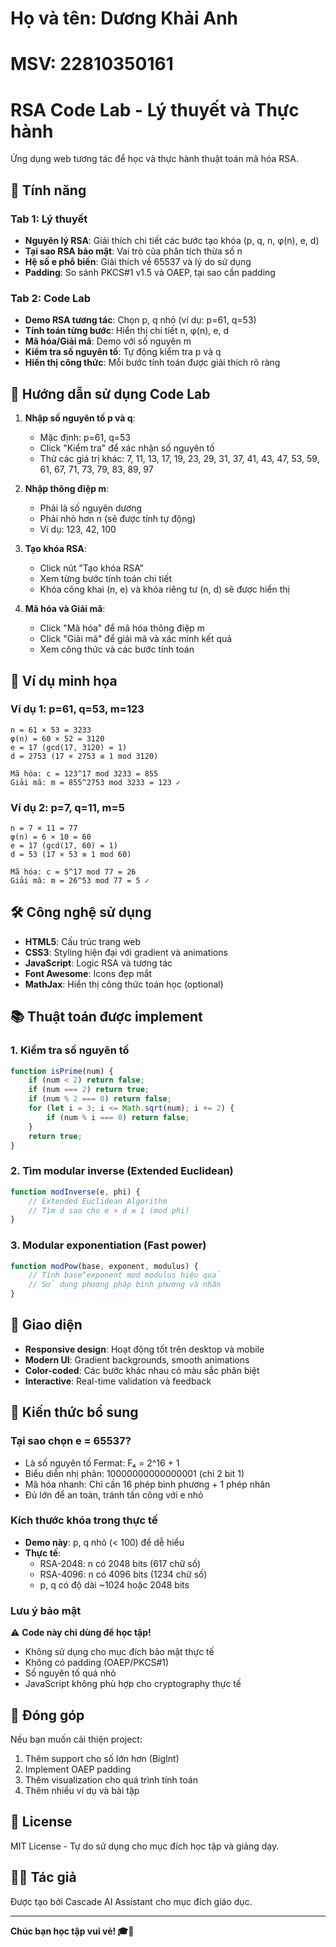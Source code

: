 # Họ và tên: Dương Khải Anh
# MSV: 22810350161

# RSA Code Lab - Lý thuyết và Thực hành

Ứng dụng web tương tác để học và thực hành thuật toán mã hóa RSA.

## 🎯 Tính năng

### Tab 1: Lý thuyết
- **Nguyên lý RSA**: Giải thích chi tiết các bước tạo khóa (p, q, n, φ(n), e, d)
- **Tại sao RSA bảo mật**: Vai trò của phân tích thừa số n
- **Hệ số e phổ biến**: Giải thích về 65537 và lý do sử dụng
- **Padding**: So sánh PKCS#1 v1.5 và OAEP, tại sao cần padding

### Tab 2: Code Lab
- **Demo RSA tương tác**: Chọn p, q nhỏ (ví dụ: p=61, q=53)
- **Tính toán từng bước**: Hiển thị chi tiết n, φ(n), e, d
- **Mã hóa/Giải mã**: Demo với số nguyên m
- **Kiểm tra số nguyên tố**: Tự động kiểm tra p và q
- **Hiển thị công thức**: Mỗi bước tính toán được giải thích rõ ràng

## 📝 Hướng dẫn sử dụng Code Lab

1. **Nhập số nguyên tố p và q**:
   - Mặc định: p=61, q=53
   - Click "Kiểm tra" để xác nhận số nguyên tố
   - Thử các giá trị khác: 7, 11, 13, 17, 19, 23, 29, 31, 37, 41, 43, 47, 53, 59, 61, 67, 71, 73, 79, 83, 89, 97

2. **Nhập thông điệp m**:
   - Phải là số nguyên dương
   - Phải nhỏ hơn n (sẽ được tính tự động)
   - Ví dụ: 123, 42, 100

3. **Tạo khóa RSA**:
   - Click nút "Tạo khóa RSA"
   - Xem từng bước tính toán chi tiết
   - Khóa công khai (n, e) và khóa riêng tư (n, d) sẽ được hiển thị

4. **Mã hóa và Giải mã**:
   - Click "Mã hóa" để mã hóa thông điệp m
   - Click "Giải mã" để giải mã và xác minh kết quả
   - Xem công thức và các bước tính toán

## 🔢 Ví dụ minh họa

### Ví dụ 1: p=61, q=53, m=123
```
n = 61 × 53 = 3233
φ(n) = 60 × 52 = 3120
e = 17 (gcd(17, 3120) = 1)
d = 2753 (17 × 2753 ≡ 1 mod 3120)

Mã hóa: c = 123^17 mod 3233 = 855
Giải mã: m = 855^2753 mod 3233 = 123 ✓
```

### Ví dụ 2: p=7, q=11, m=5
```
n = 7 × 11 = 77
φ(n) = 6 × 10 = 60
e = 17 (gcd(17, 60) = 1)
d = 53 (17 × 53 ≡ 1 mod 60)

Mã hóa: c = 5^17 mod 77 = 26
Giải mã: m = 26^53 mod 77 = 5 ✓
```

## 🛠️ Công nghệ sử dụng

- **HTML5**: Cấu trúc trang web
- **CSS3**: Styling hiện đại với gradient và animations
- **JavaScript**: Logic RSA và tương tác
- **Font Awesome**: Icons đẹp mắt
- **MathJax**: Hiển thị công thức toán học (optional)

## 📚 Thuật toán được implement

### 1. Kiểm tra số nguyên tố
```javascript
function isPrime(num) {
    if (num < 2) return false;
    if (num === 2) return true;
    if (num % 2 === 0) return false;
    for (let i = 3; i <= Math.sqrt(num); i += 2) {
        if (num % i === 0) return false;
    }
    return true;
}
```

### 2. Tìm modular inverse (Extended Euclidean)
```javascript
function modInverse(e, phi) {
    // Extended Euclidean Algorithm
    // Tìm d sao cho e × d ≡ 1 (mod phi)
}
```

### 3. Modular exponentiation (Fast power)
```javascript
function modPow(base, exponent, modulus) {
    // Tính base^exponent mod modulus hiệu quả
    // Sử dụng phương pháp bình phương và nhân
}
```

## 🎨 Giao diện

- **Responsive design**: Hoạt động tốt trên desktop và mobile
- **Modern UI**: Gradient backgrounds, smooth animations
- **Color-coded**: Các bước khác nhau có màu sắc phân biệt
- **Interactive**: Real-time validation và feedback

## 📖 Kiến thức bổ sung

### Tại sao chọn e = 65537?
- Là số nguyên tố Fermat: F₄ = 2^16 + 1
- Biểu diễn nhị phân: 10000000000000001 (chỉ 2 bit 1)
- Mã hóa nhanh: Chỉ cần 16 phép bình phương + 1 phép nhân
- Đủ lớn để an toàn, tránh tấn công với e nhỏ

### Kích thước khóa trong thực tế
- **Demo này**: p, q nhỏ (< 100) để dễ hiểu
- **Thực tế**: 
  - RSA-2048: n có 2048 bits (617 chữ số)
  - RSA-4096: n có 4096 bits (1234 chữ số)
  - p, q có độ dài ~1024 hoặc 2048 bits

### Lưu ý bảo mật
⚠️ **Code này chỉ dùng để học tập!**
- Không sử dụng cho mục đích bảo mật thực tế
- Không có padding (OAEP/PKCS#1)
- Số nguyên tố quá nhỏ
- JavaScript không phù hợp cho cryptography thực tế

## 🤝 Đóng góp

Nếu bạn muốn cải thiện project:
1. Thêm support cho số lớn hơn (BigInt)
2. Implement OAEP padding
3. Thêm visualization cho quá trình tính toán
4. Thêm nhiều ví dụ và bài tập

## 📄 License

MIT License - Tự do sử dụng cho mục đích học tập và giảng dạy.

## 👨‍💻 Tác giả

Được tạo bởi Cascade AI Assistant cho mục đích giáo dục.

---

**Chúc bạn học tập vui vẻ! 🎓🔐**
